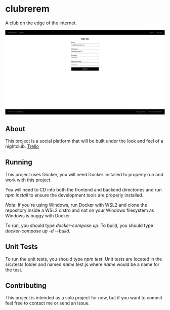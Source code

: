 # clubrerem
A club on the edge of the internet.

![Screenshot](./frontend/public/screenshot.png)

## About
This project is a social platform that will be built under the look and feel of a nightclub.
[Trello](https://trello.com/b/L4cNPRYd/club-rerem)

## Running
This project uses Docker, you will need Docker installed to properly run and work with this project.

You will need to CD into both the frontend and backend directories and run *npm install* to 
ensure the development tools are properly installed.

*Note*: If you're using Windows, run Docker with WSL2 and clone the repository inside a WSL2 distro and
not on your Windows filesystem as Windows is buggy with Docker.

To run, you should type *docker-compose up*.
To build, you should type *docker-compose up -d --build*.

## Unit Tests
To run the unit tests, you should type *npm test*. Unit tests are located in the src/tests folder and named *name*.test.js where *name*
would be a name for the test.

## Contributing
This project is intended as a solo project for now, but if you want to commit feel free to contact me or send an issue.
